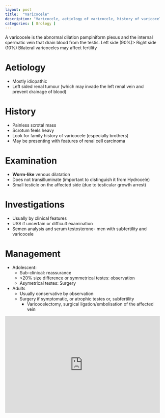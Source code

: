 ```yaml
---
layout: post
title:  "Varicocele"
description: "Varicocele, aetiology of varicocele, history of varicocele, examintaion for varicocele, Investigation for varicocele, management of varicocele"
categories: [ Urology ]
---
```

A varicocele is the abnormal dilation  pampiniform plexus and the internal spermatic vein that drain blood from the testis. 
Left side (90%)> Right side (10%) 
Bilateral varicoceles may affect fertility

# Aetiology
- Mostly idiopathic
- Left sided renal tumour (which may invade the left renal vein and prevent drainage of blood)

# History
- Painless scrotal mass
- Scrotum feels heavy
- Look for family history of varicocele (especially brothers)
- May be presenting with features of renal cell carcinoma

# Examination
- <span style="color=red"> **Worm-like** </span>venous dilatation
- Does not transilluminate (important to distinguish it from Hydrocele)
- Small testicle on the affected side (due to testicular growth arrest)

# Investigations
- Usually by clinical features
- USS if uncertain or difficult examination
- Semen analysis and serum testosterone- men with subfertility and varicocele

# Management
- Adolescent:
    - Sub-clinical: reassurance
    - <20% size difference or symmetrical testes: observation
    - Asymetrical testes: Surgery
- Adults
    - Usually conservative by observation
    - Surgery if symptomatic, or atrophic testes or, subfertility
        - Varicocelectomy, surgical ligation/embolisation of the affected vein

<p><iframe style="width:100%;" height="315" src="https://www.youtube.com/embed/Cniqsc9QfDo?rel=0&amp;showinfo=0" frameborder="0" allowfullscreen></iframe></p>